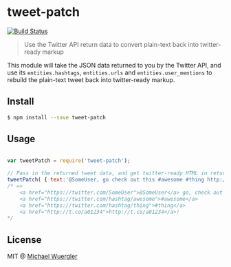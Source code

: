 # tweet-patch

[![Build Status](https://travis-ci.org/radiovisual/tweet-patch.svg?branch=master)](https://travis-ci.org/radiovisual/tweet-patch)

> Use the Twitter API return data to convert plain-text back into twitter-ready markup

This module will take the JSON data returned to you by the Twitter API, and use its 
`entities.hashtags`, `entities.urls` and `entities.user_mentions` to rebuild the plain-text tweet
back into twitter-ready markup.
 
## Install

```sh
$ npm install --save tweet-patch
```

## Usage

```js

var tweetPatch = require('tweet-patch');

// Pass in the returned tweet data, and get twitter-ready HTML in return
tweetPatch( { text:'@SomeUser, go check out this #awesome #thing http://t.co/a01234!' entities:{ ... }} );
/* =>
    <a href="https://twitter.com/SomeUser">@SomeUser</a> go, check out this 
    <a href="https://twitter.com/hashtag/awesome">#awesome</a> 
    <a href="https://twitter.com/hashtag/thing">#thing</a> 
    <a href="http://t.co/a01234">http://t.co/a01234</a>!
*/

```

## License

MIT @ [Michael Wuergler](http://numetriclabs.com/)


